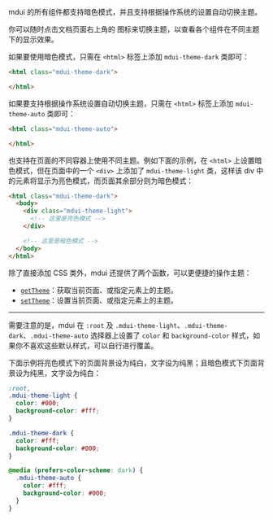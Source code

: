 mdui 的所有组件都支持暗色模式，并且支持根据操作系统的设置自动切换主题。

<style>
.dark-mode-light-visible,
.dark-mode-dark-visible {
  display: none;
}

.mdui-theme-light {
  .dark-mode-light-visible {
    display: inline-block;
  }
}
.mdui-theme-dark {
  .dark-mode-dark-visible {
    display: inline-block;
  }
}

@media (prefers-color-scheme: light) {
  .mdui-theme-auto .dark-mode-light-visible {
    display: inline-block;
  }
}
@media (prefers-color-scheme: dark) {
  .mdui-theme-auto .dark-mode-dark-visible {
    display: inline-block;
  }
}
</style>

你可以随时点击文档页面右上角的 <mdui-icon class="dark-mode-light-visible" name="light_mode--outlined" style="vertical-align: middle"></mdui-icon><mdui-icon class="dark-mode-dark-visible" name="dark_mode--outlined" style="vertical-align: middle"></mdui-icon> 图标来切换主题，以查看各个组件在不同主题下的显示效果。

如果要使用暗色模式，只需在 `<html>` 标签上添加 `mdui-theme-dark` 类即可：

```html
<html class="mdui-theme-dark">

</html>
```

如果要支持根据操作系统设置自动切换主题，只需在 `<html>` 标签上添加 `mdui-theme-auto` 类即可：

```html
<html class="mdui-theme-auto">

</html>
```

也支持在页面的不同容器上使用不同主题。例如下面的示例，在 `<html>` 上设置暗色模式，但在页面中的一个 `<div>` 上添加了 `mdui-theme-light` 类，这样该 div 中的元素将显示为亮色模式，而页面其余部分则为暗色模式：

```html
<html class="mdui-theme-dark">
  <body>
    <div class="mdui-theme-light">
      <!-- 这里是亮色模式 -->
    </div>

    <!-- 这里是暗色模式 -->
  </body>
</html>
```

除了直接添加 CSS 类外，mdui 还提供了两个函数，可以更便捷的操作主题：

* [`getTheme`](/zh-cn/docs/2/functions/getTheme)：获取当前页面、或指定元素上的主题。
* [`setTheme`](/zh-cn/docs/2/functions/setTheme)：设置当前页面、或指定元素上的主题。

----

需要注意的是，mdui 在 `:root` 及 `.mdui-theme-light`、`.mdui-theme-dark`、`.mdui-theme-auto` 选择器上设置了 `color` 和 `background-color` 样式，如果你不喜欢这些默认样式，可以自行进行覆盖。

下面示例将亮色模式下的页面背景设为纯白，文字设为纯黑；且暗色模式下页面背景设为纯黑，文字设为纯白：

```css
:root,
.mdui-theme-light {
  color: #000;
  background-color: #fff;
}

.mdui-theme-dark {
  color: #fff;
  background-color: #000;
}

@media (prefers-color-scheme: dark) {
  .mdui-theme-auto {
    color: #fff;
    background-color: #000;
  }
}
```
